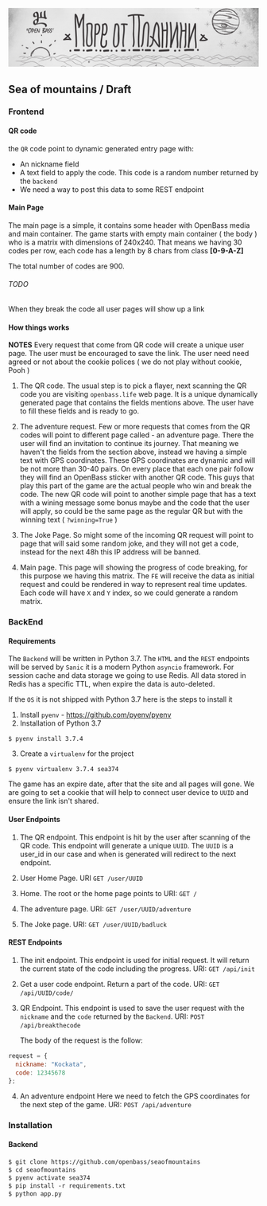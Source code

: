 ![open bass](https://github.com/openbass/seaofmountains/raw/master/static/images/header-1280x300.jpg)

## Sea of mountains / Draft

### Frontend

#### QR code

the `QR` code point to dynamic generated entry page with:

- An nickname field
- A text field to apply the code. This code is a random number returned by the `backend`
- We need a way to post this data to some REST endpoint

#### Main Page

The main page is a simple, it contains some header with OpenBass media and main container.
The game starts with empty main container ( the body ) who is a matrix with dimensions of 240x240.
That means we having 30 codes per row, each code has a length by 8 chars from class **[0-9-A-Z]**

The total number of codes are 900.

###### TODO

When they break the code all user pages will show up a link

#### How things works

**NOTES**
Every request that come from QR code will create a unique user page. The user must be encouraged to save
the link. The user need need agreed or not about the cookie polices ( we do not play without cookie, Pooh )

1. The QR code.
   The usual step is to pick a flayer, next scanning the QR code you are visiting `openbass.life` web page.
   It is a unique dynamically generated page that contains the fields mentions above. The user have to fill these
   fields and is ready to go.

2. The adventure request.
   Few or more requests that comes from the QR codes will point to different page called - an adventure page.
   There the user will find an invitation to continue its journey. That meaning we haven't the fields from the section above,
   instead we having a simple text with GPS coordinates. These GPS coordinates are dynamic and will be not more than 30-40 pairs.
   On every place that each one pair follow they will find an OpenBass sticker with another QR code.
   This guys that play this part of the game are the actual people who win and break the code. The new QR code will point
   to another simple page that has a text with a wining message some bonus maybe and the code that the user will apply,
   so could be the same page as the regular QR but with the winning text ( `?winning=True` )

3. The Joke Page.
   So might some of the incoming QR request will point to page that will said some random joke,
   and they will not get a code, instead for the next 48h this IP address will be banned.

4. Main page.
   This page will showing the progress of code breaking, for this purpose we having this matrix.
   The `FE` will receive the data as initial request and could be rendered in way to represent real time updates.
   Each code will have `X` and `Y` index, so we could generate a random matrix.

### BackEnd

#### Requirements

The `Backend` will be written in Python 3.7. The `HTML` and the `REST` endpoints will be served
by `Sanic` it is a modern Python `asyncio` framework. For session cache and data storage we going to use Redis.
All data stored in Redis has a specific TTL, when expire the data is auto-deleted.

If the `OS` it is not shipped with Python 3.7 here is the steps to install it

1. Install `pyenv` - https://github.com/pyenv/pyenv
2. Installation of Python 3.7

```shell
$ pyenv install 3.7.4
```

3. Create a `virtualenv` for the project

```shell
$ pyenv virtualenv 3.7.4 sea374
```

The game has an expire date, after that the site and all pages will gone.
We are going to set a cookie that will help to connect user device to `UUID` and ensure the link isn't shared.

#### User Endpoints

1. The QR endpoint.
   This endpoint is hit by the user after scanning of the QR code. This endpoint will generate a unique `UUID`.
   The `UUID` is a user_id in our case and when is generated will redirect to the next endpoint.

2. User Home Page.
   URI `GET /user/UUID`

3. Home.
   The root or the home page points to
   URI: `GET /`

4. The adventure page.
   URI: `GET /user/UUID/adventure`

5. The Joke page.
   URI: `GET /user/UUID/badluck`

#### REST Endpoints

1. The init endpoint.
   This endpoint is used for initial request. It will return the current state of the code including the progress.
   URI: `GET /api/init`

2. Get a user code endpoint.
   Return a part of the code.
   URI: `GET /api/UUID/code/`

3. QR Endpoint.
   This endpoint is used to save the user request with the `nickname` and the `code` returned by the `Backend`.
   URI: `POST /api/breakthecode`

   The body of the request is the follow:

```javascript
request = {
  nickname: "Kockata",
  code: 12345678
};
```

4. An adventure endpoint
   Here we need to fetch the GPS coordinates for the next step of the game.
   URI: `POST /api/adventure`

### Installation

#### Backend

```shell
$ git clone https://github.com/openbass/seaofmountains
$ cd seaofmountains
$ pyenv activate sea374
$ pip install -r requirements.txt
$ python app.py
```

